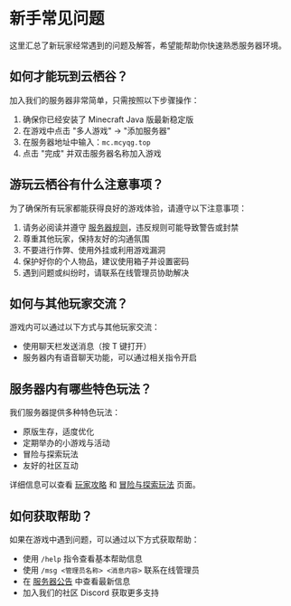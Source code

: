 # 新手常见问题

这里汇总了新玩家经常遇到的问题及解答，希望能帮助你快速熟悉服务器环境。

## 如何才能玩到云栖谷？

加入我们的服务器非常简单，只需按照以下步骤操作：

1. 确保你已经安装了 Minecraft Java 版最新稳定版
2. 在游戏中点击 "多人游戏" -> "添加服务器"
3. 在服务器地址中输入：`mc.mcyqg.top`
4. 点击 "完成" 并双击服务器名称加入游戏

## 游玩云栖谷有什么注意事项？

为了确保所有玩家都能获得良好的游戏体验，请遵守以下注意事项：

1. 请务必阅读并遵守 [服务器规则](rules)，违反规则可能导致警告或封禁
2. 尊重其他玩家，保持友好的沟通氛围
3. 不要进行作弊、使用外挂或利用游戏漏洞
4. 保护好你的个人物品，建议使用箱子并设置密码
5. 遇到问题或纠纷时，请联系在线管理员协助解决

## 如何与其他玩家交流？

游戏内可以通过以下方式与其他玩家交流：

- 使用聊天栏发送消息（按 T 键打开）
- 服务器内有语音聊天功能，可以通过相关指令开启

## 服务器内有哪些特色玩法？

我们服务器提供多种特色玩法：

- 原版生存，适度优化
- 定期举办的小游戏与活动
- 冒险与探索玩法
- 友好的社区互动

详细信息可以查看 [玩家攻略](guide) 和 [冒险与探索玩法](adventure) 页面。

## 如何获取帮助？

如果在游戏中遇到问题，可以通过以下方式获取帮助：

- 使用 `/help` 指令查看基本帮助信息
- 使用 `/msg <管理员名称> <消息内容>` 联系在线管理员
- 在 [服务器公告](announcements) 中查看最新信息
- 加入我们的社区 Discord 获取更多支持